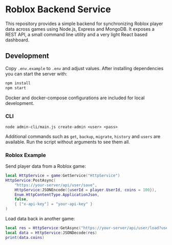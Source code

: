 # Roblox Backend Service

This repository provides a simple backend for synchronizing Roblox player data across games using Node.js, Express and MongoDB.  It exposes a REST API, a small command line utility and a very light React based dashboard.

## Development

Copy `.env.example` to `.env` and adjust values.  After installing dependencies you can start the server with:

```bash
npm install
npm start
```

Docker and docker-compose configurations are included for local development.

### CLI

```
node admin-cli/main.js create-admin <user> <pass>
```

Additional commands such as `get`, `backup`, `migrate`, `history` and `users` are available. Run the script without arguments to see them all.

### Roblox Example

Send player data from a Roblox game:

```lua
local HttpService = game:GetService("HttpService")
HttpService:PostAsync(
    "https://your-server/api/user/save",
    HttpService:JSONEncode({userId = player.UserId, coins = 100}),
    Enum.HttpContentType.ApplicationJson,
    false,
    { ["x-api-key"] = "your-api-key" }
)
```

Load data back in another game:

```lua
local res = HttpService:GetAsync("https://your-server/api/user/load?userId=" .. player.UserId, false, { ["x-api-key"] = "your-api-key" })
local data = HttpService:JSONDecode(res)
print(data.coins)
```
